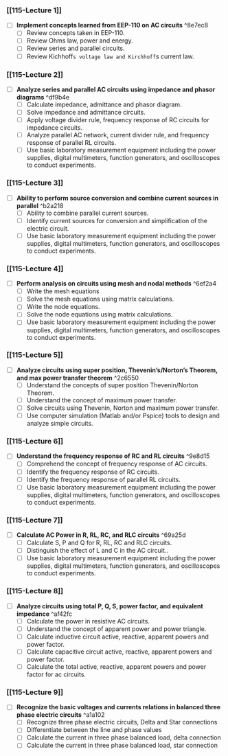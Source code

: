 ### [[115-Lecture 1]]

- [ ] **Implement concepts learned from EEP-110 on AC circuits**	 ^8e7ec8
	- [ ] Review concepts taken in EEP-110.
	- [ ] Review Ohms law, power and energy. 
	- [ ] Review series and parallel circuits.
	- [ ] Review Kichhoff`s voltage law and Kirchhoff`s current law.

### [[115-Lecture 2]]

- [ ] **Analyze series and parallel AC circuits using impedance and phasor diagrams** ^df9b4e
	- [ ] Calculate impedance, admittance and phasor diagram.
	- [ ] Solve impedance and admittance circuits.
	- [ ] Apply voltage divider rule, frequency response of RC circuits for impedance circuits.
	- [ ] Analyze parallel AC network, current divider rule, and frequency response of parallel RL circuits.
	- [ ] Use basic laboratory measurement equipment including the power supplies, digital multimeters, function generators, and oscilloscopes to conduct experiments.

### [[115-Lecture 3]]

- [ ] **Ability to perform source conversion and combine current sources in parallel** ^b2a218
	- [ ] Ability to combine parallel current sources.
	- [ ] Identify current sources for conversion and simplification of the electric circuit.
	- [ ] Use basic laboratory measurement equipment including the power supplies, digital multimeters, function generators, and oscilloscopes to conduct experiments.

### [[115-Lecture 4]]

- [ ] **Perform analysis on circuits using mesh and nodal methods** ^6ef2a4
	- [ ] Write the mesh equations 
	- [ ] Solve the mesh equations using matrix calculations.
	- [ ] Write the node equations.
	- [ ] Solve the node equations using matrix calculations.
	- [ ] Use basic laboratory measurement equipment including the power supplies, digital multimeters, function generators, and oscilloscopes to conduct experiments.

### [[115-Lecture 5]]

- [ ] **Analyze circuits using super position, Thevenin’s/Norton’s Theorem, and max power transfer theorem** ^2c6550
	- [ ] Understand the concepts of super position Thevenin/Norton Theorem.
	- [ ] Understand the concept of maximum power transfer.
	- [ ] Solve circuits using Thevenin, Norton and maximum power transfer.
	- [ ] Use computer simulation (Matlab and/or Pspice) tools to design and analyze simple circuits.

### [[115-Lecture 6]]

- [ ] **Understand the frequency response of RC and RL circuits**	 ^9e8d15
	- [ ] Comprehend  the concept of frequency response of AC circuits.
	- [ ] Identify the frequency response of RC circuits.
	- [ ] Identify the frequency response of parallel RL circuits.
	- [ ] Use basic laboratory measurement equipment including the power supplies, digital multimeters, function generators, and oscilloscopes to conduct experiments.

### [[115-Lecture 7]]

- [ ] **Calculate AC Power in R, RL, RC, and RLC circuits** ^69a25d
	- [ ] Calculate S, P and Q for R, RL, RC and RLC circuits.
	- [ ] Distinguish the effect of L and C in the AC circuit..
	- [ ] Use basic laboratory measurement equipment including the power supplies, digital multimeters, function generators, and oscilloscopes to conduct experiments.

### [[115-Lecture 8]]

- [ ] **Analyze circuits using total P, Q, S, power factor, and equivalent impedance** ^af42fc
	- [ ] Calculate the power in resistive AC circuits.
	- [ ] Understand the concept of apparent power and power triangle.
	- [ ] Calculate inductive circuit active, reactive, apparent powers and power factor.
	- [ ] Calculate capacitive circuit active, reactive, apparent powers and power factor.
	- [ ] Calculate the total active, reactive, apparent powers and power factor for ac circuits.

### [[115-Lecture 9]]

- [ ] **Recognize the basic voltages and currents relations in balanced three phase electric circuits** ^a1a102
	- [ ] Recognize three phase electric circuits, Delta and Star connections
	- [ ] Differentiate between the line and phase values
	- [ ] Calculate the current in three phase balanced load, delta connection 
	- [ ] Calculate the current in three phase balanced load, star connection